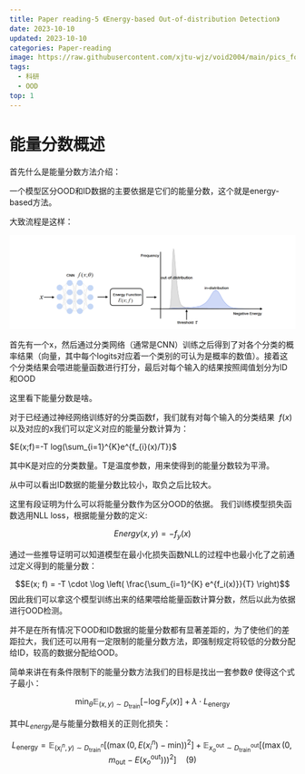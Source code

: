 ```yaml
---
title: Paper reading-5 《Energy-based Out-of-distribution Detection》
date: 2023-10-10
updated: 2023-10-10
categories: Paper-reading
image: https://raw.githubusercontent.com/xjtu-wjz/void2004/main/pics_for_post/liuhua.webp
tags:
  - 科研
  - OOD
top: 1
---
```


# 能量分数概述

首先什么是能量分数方法介绍：

一个模型区分OOD和ID数据的主要依据是它们的能量分数，这个就是energy-based方法。

大致流程是这样：

![alt text](../../materials/image1.png)

首先有一个x，然后通过分类网络（通常是CNN）训练之后得到了对各个分类的概率结果（向量，其中每个logits对应着一个类别的可认为是概率的数值）。接着这个分类结果会喂进能量函数进行打分，最后对每个输入的结果按照阈值划分为ID 和OOD

这里看下能量分数是啥。

对于已经通过神经网络训练好的分类函数f，我们就有对每个输入的分类结果  $f(x)$ 以及对应的x我们可以定义对应的能量分数计算为：

$E(x;f)=-T log(\sum_{i=1}^{K}e^{f_{i}(x)/T})$

其中K是对应的分类数量。T是温度参数，用来使得到的能量分数较为平滑。

从中可以看出ID数据的能量分数比较小，取负之后比较大。

这里有段证明为什么可以将能量分数作为区分OOD的依据。
我们训练模型损失函数选用NLL loss，根据能量分数的定义:

$$Energy(x,y)=-f_{y}(x)$$

通过一些推导证明可以知道模型在最小化损失函数NLL的过程中也最小化了之前通过定义得到的能量分数：

$$E(x; f) = -T \cdot \log \left( \frac{\sum_{i=1}^{K} e^{f_i(x)}}{T} \right)$$
因此我们可以拿这个模型训练出来的结果喂给能量函数计算分数，然后以此为依据进行OOD检测。

并不是在所有情况下OOD和ID数据的能量分数都有显著差距的，为了使他们的差距拉大，我们还可以用有一定限制的能量分数方法，即强制规定将较低的分数分配给ID，较高的数据分配给OOD。

简单来讲在有条件限制下的能量分数方法我们的目标是找出一套参数$\theta$ 使得这个式子最小：

$$\min_{\theta} \mathbb{E}_{(x,y) \sim D_{\text{train}}} \left[ -\log F_y(x) \right] + \lambda \cdot L_{\text{energy}}$$

其中$L_{energy}$是与能量分数相关的正则化损失：

$$L_{\text{energy}} = \mathbb{E}_{(x_i^n, y) \sim D_{\text{train}}^n} \left[ \left( \max(0, E(x_i^n) - \text{min}) \right)^2 \right] + \mathbb{E}_{x_o^{\text{out}} \sim D_{\text{train}}^{\text{out}}} \left[ \left( \max(0, m_{\text{out}} - E(x_o^{\text{out}})) \right)^2 \right] \quad (9)$$
